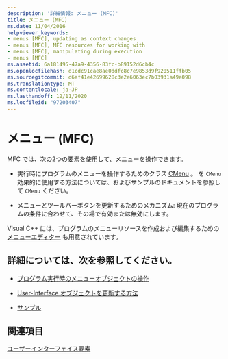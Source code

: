 ```yaml
---
description: '詳細情報: メニュー (MFC)'
title: メニュー (MFC)
ms.date: 11/04/2016
helpviewer_keywords:
- menus [MFC], updating as context changes
- menus [MFC], MFC resources for working with
- menus [MFC], manipulating during execution
- menus [MFC]
ms.assetid: 6a181495-47a9-4356-83fc-b89152d6cb4c
ms.openlocfilehash: d1cdc91cae8ae0ddfc8c7e9853d9f920511ffb05
ms.sourcegitcommit: d6af41e42699628c3e2e6063ec7b03931a49a098
ms.translationtype: MT
ms.contentlocale: ja-JP
ms.lasthandoff: 12/11/2020
ms.locfileid: "97203407"
---
```

# <a name="menus-mfc"></a>メニュー (MFC)

MFC では、次の2つの要素を使用して、メニューを操作できます。

- 実行時にプログラムのメニューを操作するためのクラス [CMenu](reference/cmenu-class.md) 。 を `CMenu` 効果的に使用する方法については、およびサンプルのドキュメントを参照して `CMenu` ください。

- メニューとツールバーボタンを更新するためのメカニズム: 現在のプログラムの条件に合わせて、その場で有効または無効にします。

Visual C++ には、プログラムのメニューリソースを作成および編集するための [メニューエディター](../windows/menu-editor.md) も用意されています。

## <a name="what-do-you-want-to-know-more-about"></a>詳細については、次を参照してください。

- [プログラム実行時のメニューオブジェクトの操作](manipulating-menus-during-program-execution.md)

- [User-Interface オブジェクトを更新する方法](how-to-update-user-interface-objects.md)

- [サンプル](menu-sample-list.md)

## <a name="see-also"></a>関連項目

[ユーザーインターフェイス要素](user-interface-elements-mfc.md)
